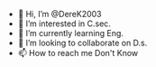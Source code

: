 - 👋 Hi, I’m @DereK2003
- 👀 I’m interested in C.sec.
- 🌱 I’m currently learning Eng.
- 💞️ I’m looking to collaborate on D.s.
- 📫 How to reach me Don't Know

<!---
2003dereK/2003dereK is a ✨ special ✨ repository because its `README.md` (this file) appears on your GitHub profile.
You can click the Preview link to take a look at your changes.
--->
